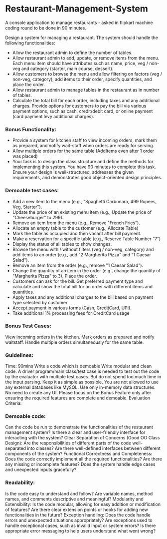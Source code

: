 # Restaurant-Management-System
A console application to manage restaurants - asked in flipkart machine coding round to be done in 90 minutes.

Design a system for managing a restaurant. The system should handle the following functionalities:

- Allow the restaurant admin to define the number of tables.
- Allow restaurant admin to add, update, or remove items from the menu. Each menu item should have attributes such as name, price, veg / non-veg and category (starter, main course, dessert).
- Allow customers to browse the menu and allow filtering on factors (veg / non-veg, category), add items to their order, specify quantities, and place the order.
- Allow restaurant admin to manage tables in the restaurant as in number of tables.
- Calculate the total bill for each order, including taxes and any additional charges. Provide options for customers to pay the bill via various payment options, such as cash, credit/debit card, or online payment (card payment levy additional charges).
### Bonus Functionality:
- Provide a system for kitchen staff to view incoming orders, mark them as prepared, and notify wait-staff when orders are ready for serving.
- Allow multiple orders for the same table (AddItems even after 1 order was placed)
- Your task is to design the class structure and define the methods for implementing this system. You have 90 minutes to complete this task. Ensure your design is well-structured, addresses the given requirements, and demonstrates good object-oriented design principles.
  
### Demoable test cases:
- Add a new item to the menu (e.g., "Spaghetti Carbonara, 499 Rupees, Veg, Starter").
- Update the price of an existing menu item (e.g., Update the price of "Cheeseburger" to 299).
- Remove an item from the menu (e.g., Remove "French Fries").
- Allocate an empty table to the customer (e.g., Allocate Table)
- Mark the table as occupied and then vacant after bill payment.
- Make a reservation for a specific table (e.g., Reserve Table Number “7”)
- Display the status of all tables to show changes.
- Browse the menu with / without filters (veg / non-veg, category) and add items to an order (e.g., add "2 Margherita Pizza" and "1 Caesar Salad").
- Remove an item from the order (e.g., remove "1 Caesar Salad").
- Change the quantity of an item in the order (e.g., change the quantity of "Margherita Pizza" to 3).
Place the order.
- Customers can ask for the bill. Get preferred payment type and calculate and show the total bill for an order with different items and quantities.
- Apply taxes and any additional charges to the bill based on payment type selected by customer
- Accept payment in various forms (Cash, CreditCard, UPI).
- Take additional 1% processing fees for CreditCard usage

### Bonus Test Cases:
View incoming orders in the kitchen.
Mark orders as prepared and notify waitstaff.
Handle multiple orders simultaneously for the same table.

### Guidelines:
Time: 90mins
Write a code which is demoable 
Write modular and clean code. 
A driver program/main class/test case is needed to test out the code by the evaluator with multiple test cases. But do not spend too much time in the input parsing. Keep it as simple as possible. 
You are not allowed to use any external databases like MySQL. Use only in-memory data structures.
No need to create any UI.
Please focus on the Bonus Feature only after ensuring the required features are complete and demoable.
Evaluation Criteria:
### Demoable code:
Can the code be run to demonstrate the functionalities of the restaurant management system?
Is there a clear and user-friendly interface for interacting with the system?
Clear Separation of Concerns (Good OO Class Design):
Are the responsibilities of different parts of the code well-separated into classes?
Are there well-defined interfaces between different components of the system?
Functional Correctness and Completeness:
Does the code correctly implement all the required functionalities?
Are there any missing or incomplete features?
Does the system handle edge cases and unexpected inputs gracefully?
### Readability:
Is the code easy to understand and follow?
Are variable names, method names, and comments descriptive and meaningful?
Modularity and Extensibility:
Is the code modular, allowing for easy addition or modification of features?
Are there clear extension points or hooks for adding new functionalities in the future?
Exception handling:
Does the code handle errors and unexpected situations appropriately?
Are exceptions used to handle exceptional cases, such as invalid input or system errors?
Is there appropriate error messaging to help users understand what went wrong?
